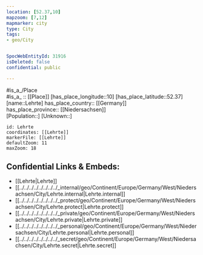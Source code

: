 ```yaml
---
location: [52.37,10] 
mapzoom: [7,12] 
mapmarker: city 
type: City
tags:
- geo/City


SpocWebEntityId: 31916
isDeleted: false
confidential: public

---
```

#is_a_/Place  
#is_a_ :: [[Place]] 
[has_place_longitude::10] 
[has_place_latitude::52.37] 
[name::Lehrte] 
has_place_country:: [[Germany]]  
has_place_province:: [[Niedersachsen]]  
[Population::] 
[Unknown::] 


```leaflet
id: Lehrte
coordinates: [[Lehrte]] 
markerFile: [[Lehrte]] 
defaultZoom: 11 
maxZoom: 18
```


## Confidential Links & Embeds: 
- [[Lehrte|Lehrte]]  
- [[../../../../../../../../_internal/geo/Continent/Europe/Germany/West/Niedersachsen/City/Lehrte.internal|Lehrte.internal]] 
- [[../../../../../../../../_protect/geo/Continent/Europe/Germany/West/Niedersachsen/City/Lehrte.protect|Lehrte.protect]] 
- [[../../../../../../../../_private/geo/Continent/Europe/Germany/West/Niedersachsen/City/Lehrte.private|Lehrte.private]] 
- [[../../../../../../../../_personal/geo/Continent/Europe/Germany/West/Niedersachsen/City/Lehrte.personal|Lehrte.personal]] 
- [[../../../../../../../../_secret/geo/Continent/Europe/Germany/West/Niedersachsen/City/Lehrte.secret|Lehrte.secret]] 
